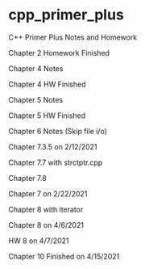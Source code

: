 # cpp_primer_plus
C++ Primer Plus Notes and Homework

Chapter 2 Homework Finished

Chapter 4 Notes

Chapter 4 HW Finished

Chapter 5 Notes

Chapter 5 HW Finished

Chapter 6 Notes (Skip file i/o)

Chapter 7.3.5 on 2/12/2021

Chapter 7.7 with strctptr.cpp

Chapter 7.8

Chapter 7 on 2/22/2021

Chapter 8 with iterator

Chapter 8 on 4/6/2021

HW 8 on 4/7/2021

Chapter 10 Finished on 4/15/2021


